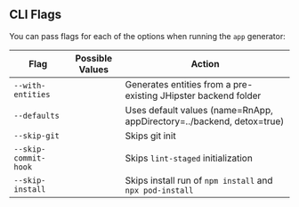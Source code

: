 ## CLI Flags

You can pass flags for each of the options when running the `app` generator:

| Flag                 | Possible Values | Action                                                                |
| -------------------- | --------------- | --------------------------------------------------------------------- |
| `--with-entities`    |                 | Generates entities from a pre-existing JHipster backend folder        |
| `--defaults`         |                 | Uses default values (name=RnApp, appDirectory=../backend, detox=true) |
| `--skip-git`         |                 | Skips git init                                                        |
| `--skip-commit-hook` |                 | Skips `lint-staged` initialization                                    |
| `--skip-install`     |                 | Skips install run of `npm install` and `npx pod-install`              |
